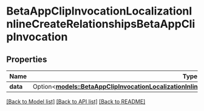 # BetaAppClipInvocationLocalizationInlineCreateRelationshipsBetaAppClipInvocation

## Properties

Name | Type | Description | Notes
------------ | ------------- | ------------- | -------------
**data** | Option<[**models::BetaAppClipInvocationLocalizationInlineCreateRelationshipsBetaAppClipInvocationData**](BetaAppClipInvocationLocalizationInlineCreate_relationships_betaAppClipInvocation_data.md)> |  | [optional]

[[Back to Model list]](../README.md#documentation-for-models) [[Back to API list]](../README.md#documentation-for-api-endpoints) [[Back to README]](../README.md)


